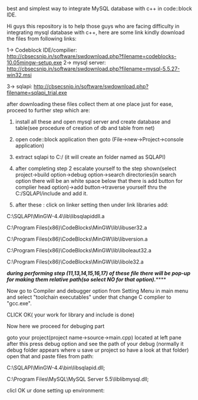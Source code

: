
best and simplest way to integrate MySQL database with c++ in code::block IDE.


Hi guys this repository is to help those guys who are facing difficulty in integrating mysql database with c++, here are some link kindly download the files from following links:



1-> Codeblock IDE/compilier:  http://cbsecsnip.in/software/swdownload.php?filename=codeblocks-10.05mingw-setup.exe
2-> mysql server: http://cbsecsnip.in/software/swdownload.php?filename=mysql-5.5.27-win32.msi


3-> sqlapi: http://cbsecsnip.in/software/swdownload.php?filename=sqlapi_trial.exe


after downloading these files collect them at one place just for ease, proceed to further step which are:
1. install all these and open mysql server and create database and table(see procedure of creation of db and table from net)

2. open code::block application then goto (File->new->Project->console application)

3. extract sqlapi to C:/ (it will create an folder named as SQLAPI) 

4. after completing step 2 escalate yourself to the step shown(select project->build option->debug option->search directories(in search option there will be an white space below that there is add button for complier head option)->add button->traverse yourself thru the C:/SQLAPI/include and add it.



5. after these : click on linker setting then under link libraries add:


C:\SQLAPI\MinGW-4.4\lib\libsqlapiddll.a


C:\Program Files(x86)\CodeBlocks\MinGW\lib\libuser32.a


C:\Program Files(x86)\CodeBlocks\MinGW\lib\libversion.a


C:\Program Files(x86)\CodeBlocks\MinGW\lib\liboleaut32.a


C:\Program Files(x86)\CodeBlocks\MinGW\lib\libole32.a


*******during performing step (11,13,14,15,16,17) of these file there will be pop-up for making them relative path(so select NO for that option).***********



Now go to Compiler and debugger option from Setting Menu in main menu and select "toolchain executables" under that change C 
complier to "gcc.exe".


CLICK OK( your work for library and include is done)



Now here we proceed for debuging part


goto your project(project name->source->main.cpp) located at left pane after this press debug option and see the path of your debug (normally it debug folder appears where u save ur project so have a look at that folder) open that and paste files from path:


C:\SQLAPI\MinGW-4.4\bin\libsqlapid.dll;

C:\Program Files\MySQL\MySQL Server 5.5\liblibmysql.dll;

clicl OK ur done setting up environment:

